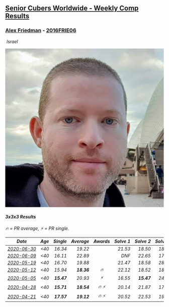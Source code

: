 <style>table {white-space: nowrap;}</style>
<link rel="stylesheet" type="text/css" href="/scw-comp/css/flags.css" />

## [Senior Cubers Worldwide - Weekly Comp Results](/scw-comp/results/)
### [Alex Friedman](README.md) - [2016FRIE06](https://www.worldcubeassociation.org/persons/2016FRIE06?event=333)

<i class="flag flag-IL" />&nbsp;Israel

![Alex Friedman](1583075012.jpg)

#### 3x3x3 Results

<span style="white-space: nowrap;">🔥 = PR average</span>, <span style="white-space: nowrap;">⚡ = PR single</span>.

| Date | Age | Single | Average | Awards | Solve 1 | Solve 2 | Solve 3 | Solve 4 | Solve 5 | Video |
| :--: | :--: | --: | --: | :--: | --: | --: | --: | --: | --: | :-- |
| [2020-06-30](../../results/2020-06-30/333.md) | <40 | 16.34 | 19.22 |  | 21.53 | 18.50 | 18.27 | 16.34 | 20.90 | [Desktop](https://www.facebook.com/events/679860472562391/permalink/682466278968477) / [Mobile](https://m.facebook.com/events/679860472562391?view=permalink&id=682466278968477) |
| [2020-06-09](../../results/2020-06-09/333.md) | <40 | 16.11 | 22.89 |  | DNF | 22.65 | 17.16 | 28.87 | 16.11 | [Desktop](https://www.facebook.com/events/903549840109576/permalink/907936913004202) / [Mobile](https://m.facebook.com/events/903549840109576?view=permalink&id=907936913004202) |
| [2020-05-19](../../results/2020-05-19/333.md) | <40 | 16.70 | 19.88 |  | 21.47 | 18.58 | 28.71 | 19.59 | 16.70 | [Desktop](https://www.facebook.com/events/1880761498725633/permalink/1881032082031908) / [Mobile](https://m.facebook.com/events/1880761498725633?view=permalink&id=1881032082031908) |
| [2020-05-12](../../results/2020-05-12/333.md) | <40 | 15.94 | **18.36** | 🔥 | 22.12 | 18.52 | 18.11 | 18.45 | 15.94 | [Desktop](https://www.facebook.com/events/546188069600739/permalink/550338852518994) / [Mobile](https://m.facebook.com/events/546188069600739?view=permalink&id=550338852518994) |
| [2020-05-05](../../results/2020-05-05/333.md) | <40 | **15.47** | 20.93 | ⚡ | 16.55 | **15.47** | 24.45 | 21.79 | 29.27 | [Desktop](https://www.facebook.com/events/3313106775587396/permalink/3318780915019982) / [Mobile](https://m.facebook.com/events/3313106775587396?view=permalink&id=3318780915019982) |
| [2020-04-28](../../results/2020-04-28/333.md) | <40 | **15.71** | **18.54** | 🔥 ⚡ | 20.14 | 21.87 | 17.98 | 17.50 | **15.71** | [Desktop](https://www.facebook.com/events/535188653858103/permalink/538721276838174) / [Mobile](https://m.facebook.com/events/535188653858103?view=permalink&id=538721276838174) |
| [2020-04-21](../../results/2020-04-21/333.md) | <40 | **17.57** | **19.12** | 🔥 ⚡ | 20.52 | 22.53 | 19.25 | **17.57** | 17.60 | [Desktop](https://www.facebook.com/events/880278499062375/permalink/883238492099709) / [Mobile](https://m.facebook.com/events/880278499062375?view=permalink&id=883238492099709) |


<!-- Global site tag (gtag.js) - Google Analytics -->
<script async src="https://www.googletagmanager.com/gtag/js?id=UA-86348435-3"></script>
<script>window.dataLayer = window.dataLayer || []; function gtag() {dataLayer.push(arguments);} gtag('js', new Date()); gtag('config', 'UA-86348435-3');</script>
